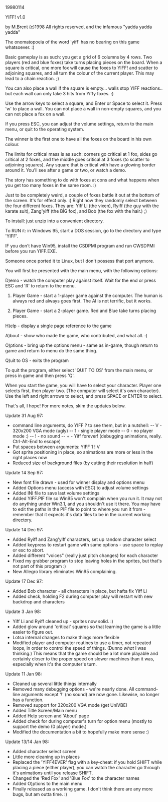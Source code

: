 19980114

YIFF! v1.0

by M.Brent (c)1998 All rights reserved, and the infamous "yadda yadda yadda"

The onomatopoeia of the word 'yiff' has no bearing on this game whatsoever. :)

Basic gameplay is as such: you get a grid of 6 columns by 4 rows. Two players (red and blue foxes) take turns placing pieces on the board. When a square is critical, one more fox will cause the foxes to YIFF! and scatter to adjoining squares, and all turn the colour of the current player. This may lead to a chain reaction. ;)

You can also place a wall if the square is empty... walls stop YIFF reactions.. but each wall can only take 3 hits from Yiffy foxes. :)

Use the arrow keys to select a square, and Enter or Space to select it. Press 'w' to place a wall. You can not place a wall in non-empty
squares, and you can not place a fox on a wall.

If you press ESC, you can adjust the volume settings, return to the main menu, or quit to the operating system.

The winner is the first one to have all the foxes on the board in his own colour.

The limits for critical mass is as such: corners go critical at 1 fox, sides go critical at 2 foxes, and the middle goes critical at 3 foxes (to scatter to adjoining squares). Any square that is critical with have a glowing border around it. You'll see after a game or two, or watch a demo.

The story has something to do with foxes at cons and what happens when you get too many foxes in the same room. :)

Just to be completely weird, a couple of foxes battle it out at the bottom of the screen. It's for effect only. :) Right now they randomly select between the four different foxes. They are: Yiff Li (the vixen), Ryiff (the guy with the karate suit), Zang'yiff (the BIG fox), and Bob (the fox with the hair.) ;)

To install: just unzip into a convenient directory.

To RUN it: in Windows 95, start a DOS session, go to the directory and type 'YIFF'.

IF you don't have Win95, install the CSDPMI program and run CWSDPMI before you run YIFF.EXE.

Someone once ported it to Linux, but I don't possess that port anymore.

You will first be presented with the main menu, with the following options:

D)emo - watch the computer play against itself. Wait for the end or press ESC and 'R' to return to the menu.

1) Player Game - start a 1-player game against the computer. The human is always red and always goes first. The AI is not terrific, but it works.

2) Player Game - start a 2-player game. Red and Blue take turns placing pieces.

H)elp - display a single page reference to the game

A)bout - show who made the game, who contributed, and what all. :)

O)ptions - bring up the options menu - same as in-game, though return to game and return to menu do the same thing.

Q)uit to OS - exits the program

To quit the program, either select 'QUIT TO OS' from the main menu, or press <ESC> in game and then press 'Q'.

When you start the game, you will have to select your character. Player one selects first, then player two. (The computer will select it's own character). Use the left and right arrows to select, and press SPACE or ENTER to select.

That's all, I hope! For more notes, skim the updates below.

Update 31 Aug 97:

- command line arguments, do YIFF ? to see them, but in a nutshell:
-- V - 320x200 VGA mode (ugly)
-- 1 - single player mode
-- 0 - no player mode :)
-- ! - no sound
-- + - Yiff forever! (debugging animations, really. Ctrl-Alt-End to escape)
- Put spaces between arguments: YIFF 1 ! V
- Got sprite positioning in place, so animations are more or less in the right places now
- Reduced size of background files (by cutting their resolution in half)

Update 14 Sep 97:

- New font file drawn - used for winner display and options menu
- Added Options menu (access with ESC) to adjust volume settings
- Added INI file to save last volume settings
- Added YIFF.PIF file so Win95 won't complain when you run it. It may not do anything under Win3.1, and you shouldn't use it there. You may have to edit the paths in the PIF file to point to where you run it from - remember that it expects it's data files to be in the current working directory.

Update 14 Dec 97:

- Added Ryiff and Zang'yiff characters, set up random character select
- Added keypress to restart game with same options - use space to replay or esc to abort.
- Added different "voices" (really just pitch changes) for each character
- Fixed my grabber program to stop leaving holes in the sprites, but that's not part of this program :)
- New Allegro library eliminates Win95 complaining.

Update 17 Dec 97:

- Added Bob character - all characters in place, but hafta fix Yiff Li
- Added check, holding F2 during computer play will restart with new backdrop and characters

Update 3 Jan 98:

- Yiff Li and Ryiff cleaned up - sprites now solid. :)
- Added glow around 'critical' squares so that learning the game is a little easier to figure out.
- Lotsa internal changes to make things more flexible
- Modified player and computer routines to use a timer, not repeated loops, in order to control the speed of things. (Dunno *what* I was thinking.) This means that the game should be a lot more playable and certainly closer to the proper speed on slower machines than it was, especially when it's the computer's turn.

Update 11 Jan 98:

- Cleaned up several little things internally
- Removed many debugging options - we're nearly done. All command-line arguments except '!' (no sound) are now gone. Likewise, <F2> no longer has a function.
- Removed support for 320x200 VGA mode (get UniVBE)
- Added Title Screen/Main menu
- Added Help screen and 'About' page
- Added check for <ESC> during computer's turn for option menu (mostly to support the demo (0 player) mode.)
- Modified the documentation a bit to hopefully make more sense :)

Update 13/14 Jan 98:

- Added character select screen
- Little more cleaning up in places
- Replaced the 'YIFF4EVER' flag with a key-cheat: if you hold SHIFT while placing a piece (either player), you can watch the character go through it's animations until you release SHIFT.
- Changed the 'Red Fox' and 'Blue Fox' to the character names
- Added O)ptions to the main menu
- Finally released as a working game. I don't think there are any more bugs, but am outta time. :)

